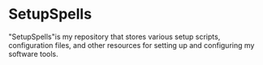 # SetupSpells
"SetupSpells"is my repository that stores various setup scripts, configuration files, and other resources for setting up and configuring my software tools.

